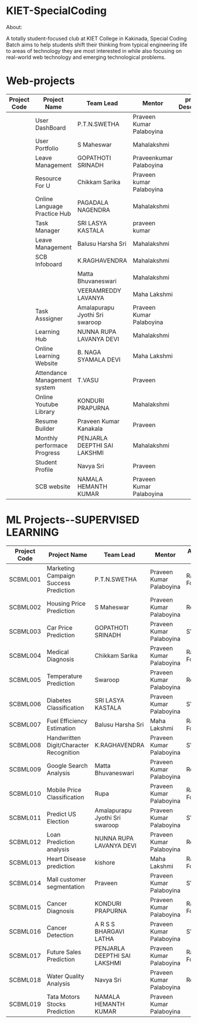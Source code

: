# KIET-SpecialCoding

About:

   A totally student-focused club at KIET College in Kakinada, Special Coding Batch aims to help students shift their thinking from typical engineering life to areas of technology they are most interested in while also focusing on real-world web technology and emerging technological problems.
   
# Web-projects

  
| Project Code | Project Name    | Team Lead | Mentor | project Description | Status
| ----------- | ----------- | --------------- | ----- | -------------------  | ---------- |
|             |    User DashBoard        |  P.T.N.SWETHA  | Praveen Kumar Palaboyina    |                       | Completed |
|             |   User Portfolio          |  S Maheswar  | Mahalakshmi    |                       | Completed |
|             |   Leave Management        | GOPATHOTI SRINADH   | Praveenkumar Palaboyina   |                       | Completed |
|             |   Resource For U          | Chikkam Sarika    |   Praveen kumar Palaboyina    |                       | Completed |
|             |   Online Language Practice Hub          | PAGADALA NAGENDRA   |  Mahalakshmi     |                       | Completed |
|             |   Task Manager          | SRI LASYA KASTALA    | praveen kumar     |                       | Completed |
|             |  Leave Management          | Balusu Harsha Sri     |   Mahalakshmi    |                       | Completed |
|             | SCB Infoboard          | K.RAGHAVENDRA        |Mahalakshmi     |                       |Completed |
|             |             | Matta Bhuvaneswari  |  Mahalakshmi    |                       |  Completed |
|             |             | VEERAMREDDY LAVANYA    |  Maha Lakshmi     |                       |  Completed |
|             |      Task Asssigner     | Amalapurapu Jyothi Sri swaroop     | Praveen  Kumar Palaboyina   |           |      Completed |      
|             |     Learning Hub        | NUNNA RUPA LAVANYA DEVI   |  Mahalakshmi  |                       |Completed |
|             |    Online Learning Website         | B. NAGA SYAMALA DEVI    |   Maha Lakshmi    |                       | Completed |
|             |   Attendance Management system          | T.VASU   |    Praveen    |                       | Completed |
|             |   Online Youtube Library          |  KONDURI PRAPURNA    | Mahalakshmi   |                       | Completed |
|             |   Resume Builder         | Praveen Kumar Kanakala   |  Praveen   |                       | Completed |
|             |    Monthly performace Progress         | PENJARLA DEEPTHI SAI LAKSHMI   | Mahalakshmi    |                       |  Completed |
|             |   Student Profile          | Navya Sri   |  Praveen   |                       |  Completed |
|             |      SCB website       | NAMALA HEMANTH KUMAR   | Praveen Kumar Palaboyina     |                       |  Onprogress |

   
# ML Projects--SUPERVISED LEARNING

| Project Code | Project Name                             | Team Lead                 | Mentor                  | Algorithm Used      | Status   |
|--------------|------------------------------------------|--------------------------|------------------------|---------------------|----------|
| SCBML001     | Marketing Campaign Success Prediction    | P.T.N.SWETHA             | Praveen Kumar Palaboyina | Random Forest       | on hold  |
| SCBML002     | Housing Price Prediction                 | S Maheswar               | Praveen Kumar Palaboyina | Regression          | On hold  |
| SCBML003     | Car Price Prediction                     | GOPATHOTI SRINADH         | Praveen Kumar Palaboyina | SVM                 | on hold  |
| SCBML004     | Medical Diagnosis                         | Chikkam Sarika           | Praveen Kumar Palaboyina | Random Forest       | on hold  |
| SCBML005     | Temperature Prediction                    | Swaroop       | Praveen Kumar Palaboyina | Regression          | on hold  |
| SCBML006     | Diabetes Classification                   | SRI LASYA KASTALA        | Praveen Kumar Palaboyina | SVM                 | on hold  |
| SCBML007     | Fuel Efficiency Estimation                | Balusu Harsha Sri        | Maha Lakshmi            | Random Forest       | on hold  |
| SCBML008     | Handwritten Digit/Character Recognition  | K.RAGHAVENDRA            | Praveen Kumar Palaboyina | SVM                 | on hold  |
| SCBML009     | Google Search Analysis                    | Matta Bhuvaneswari       | Praveen Kumar Palaboyina | Regression          | on hold  |
| SCBML010     | Mobile Price Classification               | Rupa      | Praveen Kumar Palaboyina | Random Forest       | on hold  |
| SCBML011     | Predict US Election                       | Amalapurapu Jyothi Sri swaroop | Praveen Kumar Palaboyina | SVM                 | on hold  |
| SCBML012     | Loan Prediction analysis                  | NUNNA RUPA LAVANYA DEVI   | Praveen Kumar Palaboyina | Regression          | on hold  |
| SCBML013     | Heart Disease prediction                   | kishore   | Maha Lakshmi            | Random Forest       | on hold  |
| SCBML014     | Mall customer segmentation                 | Praveen                   | Praveen Kumar Palaboyina | SVM                 | on hold  |
| SCBML015     | Cancer Diagnosis                           | KONDURI PRAPURNA         | Praveen Kumar Palaboyina | Random Forest       | on hold  |
| SCBML016     | Cancer Detection                           | A R S S BHARGAVI LATHA   | Praveen Kumar Palaboyina | SVM                 | on hold  |
| SCBML017     | Future Sales Prediction                    | PENJARLA DEEPTHI SAI LAKSHMI | Praveen Kumar Palaboyina | Random Forest       | on hold  |
| SCBML018     | Water Quality Analysis                     | Navya Sri                | Praveen Kumar Palaboyina | Regression          | on hold  |
| SCBML019     | Tata Motors Stocks Prediction              | NAMALA HEMANTH KUMAR     | Praveen Kumar Palaboyina


